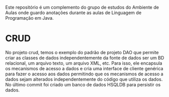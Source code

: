Este repositório é um complemento do grupo de estudos do Ambiente de Aulas onde guardo anotações durante as aulas de Linguagem de Programação em Java.

CRUD
====

No projeto crud, temos o exemplo do padrão de projeto DAO que permite criar as classes de dados independentemente da fonte de dados ser um BD relacional, um arquivo texto, um arquivo XML, etc. Para isso, ele encapsula os mecanismos de acesso a dados e cria uma interface de cliente genérica para fazer o acesso aos dados permitindo que os mecanismos de acesso a dados sejam alterados independentemente do código que utiliza os dados. No último commit foi criado um banco de dados HSQLDB para persistir os dados.


